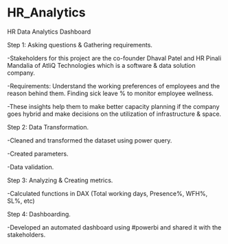 # HR_Analytics
HR Data Analytics Dashboard


Step 1: Asking questions & Gathering requirements.

-Stakeholders for this project are the co-founder Dhaval Patel and HR Pinali Mandalia of AtliQ Technologies which is a software & data solution company.

-Requirements: Understand the working preferences of employees and the reason behind them. Finding sick leave % to monitor employee wellness.

-These insights help them to make better capacity planning if the company goes hybrid and make decisions on the utilization of infrastructure & space.


Step 2: Data Transformation.

-Cleaned and transformed the dataset using power query.

-Created parameters.

-Data validation.


Step 3: Analyzing & Creating metrics.

-Calculated functions in DAX (Total working days, Presence%, WFH%, SL%, etc)


Step 4: Dashboarding.

-Developed an automated dashboard using #powerbi and shared it with the stakeholders.
